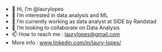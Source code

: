 - 👋 Hi, I’m @laurylopes
- 👀 I’m interested in data analysis and ML
- 🌱 I’m currently working as data analyst at SIDE by Randstad
- 💞️ I’m looking to collaborate on Data Analysis
- 📫 How to reach me : laurylopes@gmail.com
- More info : www.linkedin.com/in/laury-lopes/

<!---
Lopes-Laury/Lopes-Laury is a ✨ special ✨ repository because its `README.md` (this file) appears on your GitHub profile.
You can click the Preview link to take a look at your changes.
--->
